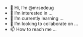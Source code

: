 - 👋 Hi, I’m @mrsedeug
- 👀 I’m interested in ...
- 🌱 I’m currently learning ...
- 💞️ I’m looking to collaborate on ...
- 📫 How to reach me ...

<!---
mrsedeug/mrsedeug is a ✨ special ✨ repository because its `README.md` (this file) appears on your GitHub profile.
You can click the Preview link to take a look at your changes.
--->
